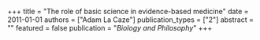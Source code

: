 +++
title = "The role of basic science in evidence-based medicine"
date = 2011-01-01
authors = ["Adam La Caze"]
publication_types = ["2"]
abstract = ""
featured = false
publication = "*Biology and Philosophy*"
+++

